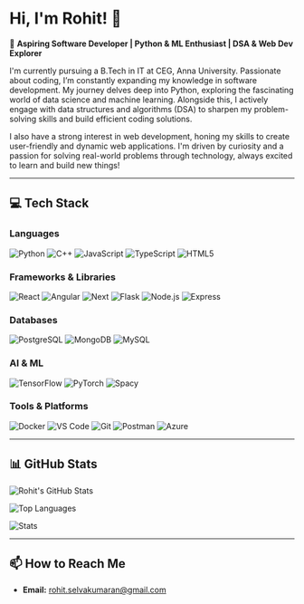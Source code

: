 # Hi, I'm Rohit! 👋

🚀 **Aspiring Software Developer | Python & ML Enthusiast | DSA & Web Dev Explorer**

I'm currently pursuing a B.Tech in IT at CEG, Anna University. Passionate about coding, I’m constantly expanding my knowledge in software development. My journey delves deep into Python, exploring the fascinating world of data science and machine learning. Alongside this, I actively engage with data structures and algorithms (DSA) to sharpen my problem-solving skills and build efficient coding solutions.

I also have a strong interest in web development, honing my skills to create user-friendly and dynamic web applications. I'm driven by curiosity and a passion for solving real-world problems through technology, always excited to learn and build new things!

---

## 💻 Tech Stack

### Languages

![Python](https://skillicons.dev/icons?i=python)
![C++](https://skillicons.dev/icons?i=cpp)
![JavaScript](https://skillicons.dev/icons?i=js)
![TypeScript](https://skillicons.dev/icons?i=ts)
![HTML5](https://skillicons.dev/icons?i=html)

### Frameworks & Libraries

![React](https://skillicons.dev/icons?i=react)
![Angular](https://skillicons.dev/icons?i=angular)
![Next](https://skillicons.dev/icons?i=nextjs)
![Flask](https://skillicons.dev/icons?i=flask)
![Node.js](https://skillicons.dev/icons?i=nodejs)
![Express](https://skillicons.dev/icons?i=express)

### Databases

![PostgreSQL](https://skillicons.dev/icons?i=postgres)
![MongoDB](https://skillicons.dev/icons?i=mongodb)
![MySQL](https://skillicons.dev/icons?i=mysql)

### AI & ML

![TensorFlow](https://skillicons.dev/icons?i=tensorflow)
![PyTorch](https://skillicons.dev/icons?i=pytorch)
![Spacy](https://skillicons.dev/icons?i=spacy)

### Tools & Platforms

![Docker](https://skillicons.dev/icons?i=docker)
![VS Code](https://skillicons.dev/icons?i=vscode)
![Git](https://skillicons.dev/icons?i=git)
![Postman](https://skillicons.dev/icons?i=postman)
![Azure](https://skillicons.dev/icons?i=azure)

---

## 📊 GitHub Stats
  
![Rohit's GitHub Stats](https://github-readme-stats.vercel.app/api?username=RO-HIT17&show_icons=true&theme=github_dark)

![Top Languages](https://github-readme-stats.vercel.app/api/top-langs/?username=RO-HIT17&layout=compact&theme=github_dark)

![Stats](https://github-readme-streak-stats.herokuapp.com/?user=RO-HIT17&theme=dark&hide_border=true)

---

## 📫 How to Reach Me

- **Email:** rohit.selvakumaran@gmail.com
